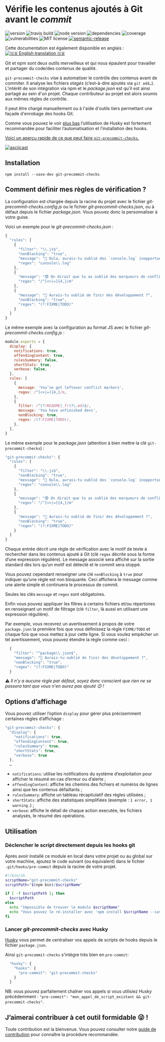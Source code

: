 # Vérifie les contenus ajoutés à Git avant le _commit_

![version](https://img.shields.io/github/release/mbrehin/git-precommit-checks)
![travis build](https://img.shields.io/travis/mbrehin/git-precommit-checks)
![node version](https://img.shields.io/node/v/git-precommit-checks)
![dependencies](https://img.shields.io/librariesio/github/mbrehin/git-precommit-checks)
![coverage](https://img.shields.io/codecov/c/github/mbrehin/git-precommit-checks)
![vulnerabilities](https://img.shields.io/snyk/vulnerabilities/npm/git-precommit-checks)
![MIT license](https://img.shields.io/github/license/mbrehin/git-precommit-checks)
[![semantic-release](https://img.shields.io/badge/%20%20%F0%9F%93%A6%F0%9F%9A%80-semantic--release-e10079)](https://github.com/semantic-release/semantic-release)

Cette documentation est également disponible en anglais : [![🇬🇧 English translation 🇬🇧](https://img.shields.io/badge/EN-English%20translation-blue.svg)](/README.md)

Git et npm sont deux outils merveilleux et qui nous épaulent pour travailler et partager du code/des contenus de qualité.

`git-precommit-checks` vise à automatiser le contrôle des contenus avant de commiter. Il analyse les fichiers _stagés_
(c’est-à-dire ajoutés via `git add…`). L’intérêt de son intégration via npm et le _package.json_ est qu'il est ainsi partagé
au sein d'un projet. Chaque contributeur au projet est alors soumis aux mêmes règles de contrôle.

Il peut être chargé manuellement ou à l'aide d'outils tiers permettant une façade d'enrobage des hooks Git.

Comme vous pouvez le voir [plus bas](#lancer-git-precommit-checks-avec-husky) l’utilisation de Husky est fortement recommandée pour faciliter l’automatisation et l’installation des hooks.

[Voici un aperçu rapide de ce que peut faire `git-precommit-checks`.](https://asciinema.org/a/224134)

[![asciicast](https://asciinema.org/a/224134.svg)](https://asciinema.org/a/224134)

## Installation

`npm install --save-dev git-precommit-checks`

## Comment définir mes règles de vérification ?

La configuration est chargée depuis la racine du projet avec le fichier _git-precommit-checks.config.js_ ou le fichier _git-precommit-checks.json_, ou à défaut depuis le fichier _package.json_. Vous pouvez donc la personnaliser à votre guise.

Voici un exemple pour le *git-precommit-checks.json* :

```js
{
  "rules": [
    {
      "filter": "\\.js$",
      "nonBlocking": "true",
      "message": "🤫 Oula, aurais-tu oublié des `console.log` inopportuns ?",
      "regex": "console\\.log"
    },
    {
      "message": "😨 On dirait que tu as oublié des marqueurs de conflits",
      "regex": "/^[<>|=]{4,}/m"
    },
    {
      "message": "🤔 Aurais-tu oublié de finir des développement ?",
      "nonBlocking": "true",
      "regex": "(?:FIXME|TODO)"
    }
  ]
}
```

Le même exemple avec la configuration au format JS avec le fichier *git-precommit-checks.config.js* :

```js
module.exports = {
  display: {
    notifications: true,
    offendingContent: true,
    rulesSummary: false,
    shortStats: true,
    verbose: false,
  },
  rules: [
    {
      message: 'You’ve got leftover conflict markers',
      regex: /^[<>|=]{4,}/m,
    },
    {
      filter: /^(?!README(_fr)?\.md)$/,
      message: 'You have unfinished devs',
      nonBlocking: true,
      regex: /(?:FIXME|TODO)/,
    },
  ],
}
```

Le même exemple pour le _package.json_ (attention à bien mettre la clé `git-precommit-checks`) :

```js
"git-precommit-checks": {
  "rules": [
    {
      "filter": "\\.js$",
      "nonBlocking": "true",
      "message": "🤫 Oula, aurais-tu oublié des `console.log` inopportuns ?",
      "regex": "console\\.log"
    },
    {
      "message": "😨 On dirait que tu as oublié des marqueurs de conflits",
      "regex": "/^[<>|=]{4,}/m"
    },
    {
      "message": "🤔 Aurais-tu oublié de finir des développement ?",
      "nonBlocking": "true",
      "regex": "(?:FIXME|TODO)"
    }
  ]
}
```

Chaque entrée décrit une règle de vérification avec le motif de texte à rechercher dans les contenus
ajouté à Git (clé `regex` décrite sous la forme d’une expression régulière).
Le message associé sera affiché sur la sortie standard dès lors qu’un motif est détecté et le commit
sera stoppé.

Vous pouvez cependant renseigner une clé `nonBlocking` à `true` pour indiquer qu’une règle est
non bloquante. Ceci affichera le message comme une alerte simple et continuera le processus de commit.

Seules les clés `message` et `regex` sont obligatoires.

Enfin vous pouvez appliquer les filtres à certains fichiers et/ou répertoires en renseignant un motif
de filtrage (clé `filter`, là aussi en utilisant une expression régulière).

Par exemple, vous recevrez un avertissement à propos de votre `package.json` la première fois que vous définissez la règle `FIXME/TODO` et chaque fois que vous mettez à jour cette ligne. Si vous voulez empêcher un tel avertissement, vous pouvez étendre la règle comme ceci :

```js
  {
    "filter": "^package\\.json$",
    "message": "🤔 Aurais-tu oublié de finir des développement ?",
    "nonBlocking": "true",
    "regex": "(?:FIXME|TODO)"
  }
```

⚠️ _Il n’y a aucune règle par défaut, soyez donc conscient que rien ne se passera tant que vous n'en aurez pas ajouté 😊 !_

## Options d’affichage

Vous pouvez utiliser l’option `display` pour gérer plus précisemment certaines règles d’affichage :

```js
"git-precommit-checks": {
  "display": {
    "notifications": true,
    "offendingContent": true,
    "rulesSummary": true,
    "shortStats": true,
    "verbose": true
  },
  …
```

- `notifications`: utilise les notifications du système d’exploitation pour afficher le résumé en cas d’erreur ou d’alerte ;
- `offendingContent`: affiche les chemins des fichiers et numéros de lignes ainsi que les contenus défaillants ;
- `rulesSummary`: affiche un tableau récapitulatif des règles utilisées ;
- `shortStats`: affiche des statistiques simplifiées (exemple : `1 error, 1 warning.`) ;
- `verbose`: affiche le détail de chaque action executée, les fichiers analysés, le résumé des opérations.

## Utilisation

### Déclencher le script directement depuis les hooks git

Après avoir installé ce module en local dans votre projet ou au global sur votre machine, ajoutez le code suivant
(ou équivalent) dans le fichier `.git/hooks/pre-commit` depuis la racine de votre projet.

```bash
#!/bin/sh
scriptName="git-precommit-checks"
scriptPath="$(npm bin)/$scriptName"

if [ -f $scriptPath ]; then
  $scriptPath
else
  echo "Impossible de trouver le module $scriptName"
  echo "Vous pouvez le ré-installer avec 'npm install $scriptName --save-dev' ou vous pouvez supprimer ce hook."
fi
```

### Lancer _git-precommit-checks_ avec Husky

[Husky](https://github.com/typicode/husky) vous permet de centraliser vos appels de scripts de hooks depuis le fichier `package.json`.

Ainsi `git-precommit-checks` s'intègre très bien en `pre-commit`:

```js
  "husky": {
    "hooks": {
      "pre-commit": "git-precommit-checks"
    }
  }
```

NB: vous pouvez parfaitement chaîner vos appels si vous utilisiez Husky précédemment : `"pre-commit": "mon_appel_de_script_existant && git-precommit-checks"`.

## J’aimerai contribuer à cet outil formidable 😜 !

Toute contribution est la bienvenue. Vous pouvez consulter notre [guide de contribution](CONTRIBUTING.md) pour connaître la procédure recommandée.
